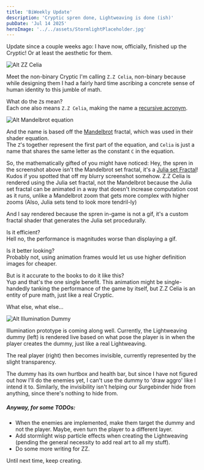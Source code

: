 ```yaml
---
title: 'BiWeekly Update'
description: 'Cryptic spren done, Lightweaving is done (ish)'
pubDate: 'Jul 14 2025'
heroImage: '../../assets/StormlightPlaceholder.jpg'
---
```


Update since a couple weeks ago: I have now, officially,
finished up the Cryptic!
Or at least the aesthetic for them. 

![Alt ZZ Celia](2025/ZZ_Celia.png)

Meet the non-binary Cryptic I'm calling 
`Z.Z Celia`, non-binary because while 
designing them I had a fairly hard
time ascribing a concrete sense of human 
identity to this jumble of math.

What do the `Z`s mean?
<br/>Each one also means `Z.Z Celia`, making
the name a [recursive acronym](https://en.wikipedia.org/wiki/Recursive_acronym). 

![Alt Mandelbrot equation](2025/MandelbrotEquation.png)

And the name is based off the [Mandelbrot](https://en.wikipedia.org/wiki/Mandelbrot_set)
fractal, which was used in their shader equation.
<br/> The `Z`'s together represent the first part
of the equation, and `Celia` is just a name that
shares the same letter as the constant `C` in the 
equation.

So, the mathematically gifted of you might have
noticed: Hey, the spren in the screenshot
above isn't the Mandelbrot set fractal, it's a 
[Julia set Fractal](https://en.wikipedia.org/wiki/Julia_set)!
<br/>Kudos if you spotted that off my blurry
screenshot somehow. Z.Z Celia is rendered using
the Julia set fractal, not the Mandelbrot because
the Julia set fractal can be animated in a way
that doesn't increase computation cost as it
runs, unlike a Mandelbrot zoom that gets more
complex with higher zooms (Also, Julia sets tend
to look more tendril-ly)

And I say rendered because the spren in-game is
not a gif, it's a custom fractal shader that 
generates the Julia set procedurally.

Is it efficient? <br/>Hell no, the performance is
magnitudes worse than displaying a gif.

Is it better looking? <br/>Probably not, using
animation frames would let us use higher 
definition images for cheaper.

But is it accurate to the books to do it like this? 
<br/> Yup and that's the one single benefit. 
This animation might be single-handedly
tanking the performance of the game by itself, 
but Z.Z Celia is an entity of pure math, just
like a real Cryptic. 


What else, what else...

![Alt Illumination Dummy](2025/IlluminationDummy.png)

Illumination prototype is coming along well.
Currently, the Lightweaving dummy (left) is rendered live
based on what pose the player is in when the player
creates the dummy, just like a real Lightweaving.

The real player (right) then becomes invisible,
currently represented by the slight transparency.

The dummy has its own hurtbox and health bar, but
since I have not figured out how I'll do the enemies
yet, I can't use the dummy to 'draw aggro' like
I intend it to. Similarly, the invisibility isn't
helping our Surgebinder hide from anything, since
there's nothing to hide from.

##### Anyway, for some TODOs:
- When the enemies are implemented, make them target the dummy and not the player. Maybe, even turn the player to a different layer.
- Add stormlight wisp particle effects when creating the Lightweaving (pending the general necessity to add real art to all my stuff).
- Do some more writing for ZZ.

Until next time, keep creating.

